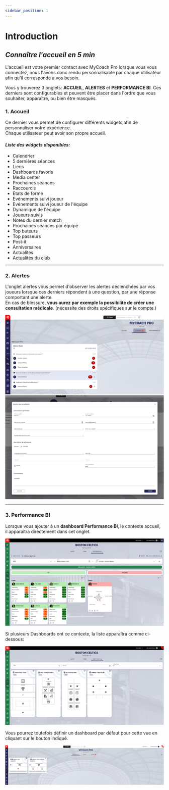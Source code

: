 ```yaml
---
sidebar_position: 1
---
```



# Introduction
## _Connaître l'accueil en 5 min_  
  

L'accueil est votre premier contact avec MyCoach Pro lorsque vous vous connectez, nous l'avons donc rendu personnalisable par chaque utilisateur afin qu'il corresponde a vos besoin.

Vous y trouverez 3 onglets: **ACCUEIL**, **ALERTES** et **PERFORMANCE BI**. Ces derniers sont configurables et peuvent être placer dans l'ordre que vous souhaiter, apparaître, ou bien être masqués.

### **1\. Accueil**

Ce dernier vous permet de configurer différents widgets afin de personnaliser votre expérience.  
Chaque utilisateur peut avoir son propre accueil. 

#### **_Liste des widgets disponibles:_**  

- Calendrier
- 5 dernières séances
- Liens
- Dashboards favoris
- Media center
- Prochaines séances
- Raccourcis
- Etats de forme
- Evénements suivi joueur
- Evénements suivi joueur de l'équipe
- Dynamique de l'équipe
- Joueurs suivis
- Notes du dernier match
- Prochaines séances par équipe
- Top buteurs
- Top passeurs
- Post-it
- Anniversaires
- Actualités
- Actualités du club  
  
***

### **2\. Alertes**

L'onglet alertes vous permet d'observer les alertes déclenchées par vos joueurs lorsque ces derniers répondent à une question, par une réponse comportant une alerte.  
En cas de blessure, **vous aurez par exemple la possibilité de créer une consultation médicale**. (nécessite des droits spécifiques sur le compte.)

![alertes accueil](home-alerts.png)
![alertes to medical](medical-alert.png)

***

### **3\. Performance BI**  
  
Lorsque vous ajouter à un **dashboard Performance BI**, le contexte accueil, il apparaîtra directement dans cet onglet.  

![alertes accueil](dashboard-home2.png)  

Si plusieurs Dashboards ont ce contexte, la liste apparaîtra comme ci-dessous:  

![alertes accueil](dashboard-home1.png)  
  
Vous pourrez toutefois définir un dashboard par défaut pour cette vue en cliquant sur le bouton indiqué.

![alertes accueil](default-dashboard-home.png)  
